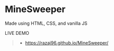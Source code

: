 # MineSweeper

Made using HTML, CSS, and vanilla JS

LIVE DEMO 
> - https://razaj96.github.io/MineSweeper/
